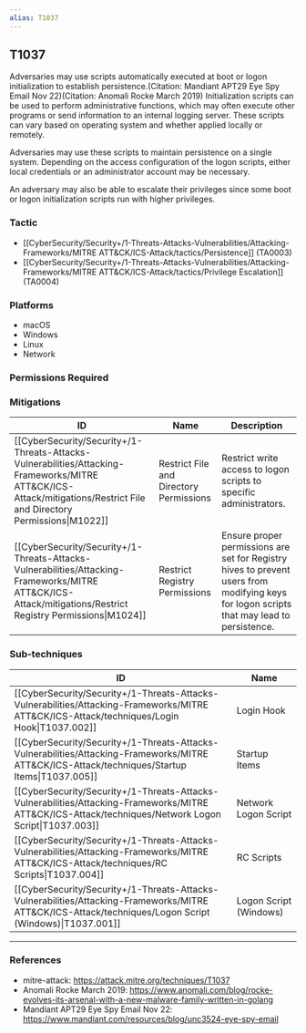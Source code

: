 ```yaml
---
alias: T1037
---
```


## T1037

Adversaries may use scripts automatically executed at boot or logon initialization to establish persistence.(Citation: Mandiant APT29 Eye Spy Email Nov 22)(Citation: Anomali Rocke March 2019) Initialization scripts can be used to perform administrative functions, which may often execute other programs or send information to an internal logging server. These scripts can vary based on operating system and whether applied locally or remotely.  

Adversaries may use these scripts to maintain persistence on a single system. Depending on the access configuration of the logon scripts, either local credentials or an administrator account may be necessary. 

An adversary may also be able to escalate their privileges since some boot or logon initialization scripts run with higher privileges.


### Tactic
- [[CyberSecurity/Security+/1-Threats-Attacks-Vulnerabilities/Attacking-Frameworks/MITRE ATT&CK/ICS-Attack/tactics/Persistence]] (TA0003)
- [[CyberSecurity/Security+/1-Threats-Attacks-Vulnerabilities/Attacking-Frameworks/MITRE ATT&CK/ICS-Attack/tactics/Privilege Escalation]] (TA0004)

### Platforms
- macOS
- Windows
- Linux
- Network

### Permissions Required

### Mitigations

| ID | Name | Description |
| --- | --- | --- |
| [[CyberSecurity/Security+/1-Threats-Attacks-Vulnerabilities/Attacking-Frameworks/MITRE ATT&CK/ICS-Attack/mitigations/Restrict File and Directory Permissions\|M1022]] | Restrict File and Directory Permissions | Restrict write access to logon scripts to specific administrators. |
| [[CyberSecurity/Security+/1-Threats-Attacks-Vulnerabilities/Attacking-Frameworks/MITRE ATT&CK/ICS-Attack/mitigations/Restrict Registry Permissions\|M1024]] | Restrict Registry Permissions | Ensure proper permissions are set for Registry hives to prevent users from modifying keys for logon scripts that may lead to persistence. |

### Sub-techniques

| ID | Name |
| --- | --- |
| [[CyberSecurity/Security+/1-Threats-Attacks-Vulnerabilities/Attacking-Frameworks/MITRE ATT&CK/ICS-Attack/techniques/Login Hook\|T1037.002]] | Login Hook |
| [[CyberSecurity/Security+/1-Threats-Attacks-Vulnerabilities/Attacking-Frameworks/MITRE ATT&CK/ICS-Attack/techniques/Startup Items\|T1037.005]] | Startup Items |
| [[CyberSecurity/Security+/1-Threats-Attacks-Vulnerabilities/Attacking-Frameworks/MITRE ATT&CK/ICS-Attack/techniques/Network Logon Script\|T1037.003]] | Network Logon Script |
| [[CyberSecurity/Security+/1-Threats-Attacks-Vulnerabilities/Attacking-Frameworks/MITRE ATT&CK/ICS-Attack/techniques/RC Scripts\|T1037.004]] | RC Scripts |
| [[CyberSecurity/Security+/1-Threats-Attacks-Vulnerabilities/Attacking-Frameworks/MITRE ATT&CK/ICS-Attack/techniques/Logon Script (Windows)\|T1037.001]] | Logon Script (Windows) |


---
### References

- mitre-attack: https://attack.mitre.org/techniques/T1037
- Anomali Rocke March 2019: https://www.anomali.com/blog/rocke-evolves-its-arsenal-with-a-new-malware-family-written-in-golang
- Mandiant APT29 Eye Spy Email Nov 22: https://www.mandiant.com/resources/blog/unc3524-eye-spy-email
